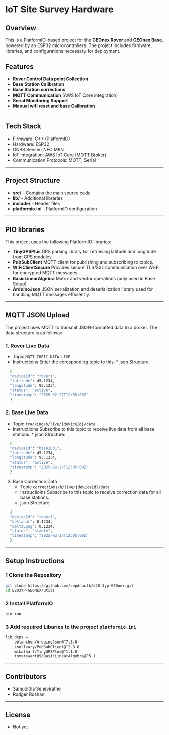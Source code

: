 # IoT Site Survey Hardware

## Overview
This is a PlatformIO-based project for the **GEOnex Rover** and **GEOnex Base**, powered by an ESP32 microcontrollers. The project includes firmware, libraries, and configurations necessary for deployment.

## Features
- **Rover Control Data point Collection**
- **Base Station Calibration** 
- **Base Station corrections**
- **MQTT Communication** (AWS IoT Core integration)
- **Serial Monitoring Support**
- **Manual wifi reset and base Calibration**

---

## Tech Stack
- Firmware: C++ (PlatformIO)
- Hardware: ESP32
- GNSS Senser: NEO M8N
- IoT Integration: AWS IoT Core (MQTT Broker)
- Communication Protocols: MQTT, Serial

---

## Project Structure
- **src/** - Contains the main source code
- **lib/** - Additional libraries
- **include/** - Header files
- **platformio.ini** - PlatformIO configuration

---

## PIO libraries
This project uses the following PlatformIO libraries:
- **TinyGPSPlus** GPS parsing library for retrieving latitude and longitude from GPS modules.
- **PubSubClient** MQTT client for publishing and subscribing to topics.
- **WiFiClientSecure** Provides secure TLS/SSL communication over Wi-Fi for encrypted MQTT messages.
- **BasicLinearAlgebra** Matrix and vector operations (only used in Base Setup)
- **ArduinoJson** JSON serialization and deserialization library used for handling MQTT messages efficiently.

---

## MQTT JSON Upload
The project uses MQTT to transmit JSON-formatted data to a broker. The data structure is as follows:

### 1. Rover Live Data
   * Topic `MQTT_TOPIC_DATA_LIVE`
   * Instructioins
        Enter the coresponding topic to this. 
    * json Structure:
  ```sh
    {
    "deviceId": "rover1",
    "latitude": 45.1234,
    "longitude": 93.1234,
    "status": "active",
    "timestamp": "2025-02-27T12:05:00Z"
    }

  ```
### 2. Base Live Data
   * Topic `tracking/b/live/{deviceId}/data`
   * Instructioins
        Subscribe to this topic to receive live data from all base stations. 
    * json Structure:
  ```sh
    {
    "deviceId": "base2031",
    "latitude": 45.1234,
    "longitude": 93.1234,
    "status": "active",
    "timestamp": "2025-02-27T12:05:00Z"
    }

  ```
3. Base Correction Data
   * Topic `corrections/b/live/{deviceId}/data`
   * Instructioins
        Subscribe to this topic to receive correction data for all base stations.
    * json Structure:
  ```sh
    {
    "deviceId": "rover1",
    "deltaLat": 0.1234,
    "deltaLong": 0.1234,
    "status": "stable",
    "timestamp": "2025-02-27T12:05:00Z"
    }

  ```
---

## **Setup Instructions**

### **1️ Clone the Repository**
```sh
git clone https://github.com/cepdnaclk/e20-3yp-GEOnex.git
cd E203YP-GEONEX/utils
```

### **2️ Install PlatformIO**
```sh
pio run
```

### **3 Add required Libaries to the project** `platformio.ini`
```sh
lib_deps = 
	bblanchon/ArduinoJson@^7.3.0
	knolleary/PubSubClient@^2.8.0
	mikalhart/TinyGPSPlus@^1.1.0
	tomstewart89/BasicLinearAlgebra@^5.1
```
---

## **Contributors**
- Samuditha Seneviratne
- Rodger Roshan

---

## **License**
- Not yet


